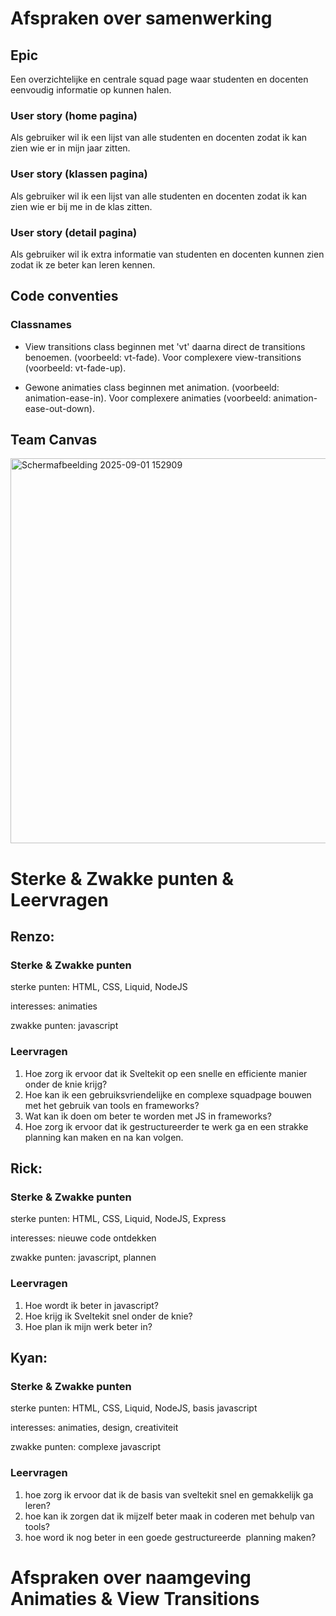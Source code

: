 # Afspraken over samenwerking

## Epic
Een overzichtelijke en centrale squad page waar studenten en docenten eenvoudig informatie op kunnen halen.

### User story (home pagina) 
Als gebruiker wil ik een lijst van alle studenten en docenten zodat ik kan zien wie er in mijn jaar zitten.

### User story (klassen pagina)
Als gebruiker wil ik een lijst van alle studenten en docenten zodat ik kan zien wie er bij me in de klas zitten.

### User story (detail pagina)
Als gebruiker wil ik extra informatie van studenten en docenten kunnen zien zodat ik ze beter kan leren kennen.


## Code conventies
### Classnames
- View transitions class beginnen met 'vt' daarna direct de transitions benoemen. (voorbeeld: vt-fade). Voor complexere view-transitions (voorbeeld: vt-fade-up).

- Gewone animaties class beginnen met animation. (voorbeeld: animation-ease-in). Voor complexere animaties (voorbeeld: animation-ease-out-down).




## Team Canvas
<img width="1248" height="616" alt="Schermafbeelding 2025-09-01 152909" src="https://github.com/user-attachments/assets/32a9d927-c4a5-41ba-a6e0-1d93d57977a0" />


# Sterke & Zwakke punten & Leervragen

## Renzo: 

### Sterke & Zwakke punten

sterke punten: HTML, CSS, Liquid, NodeJS

interesses: animaties

zwakke punten: javascript

### Leervragen

1. Hoe zorg ik ervoor dat ik Sveltekit op een snelle en efficiente manier onder de knie krijg?
2. Hoe kan ik een gebruiksvriendelijke en complexe squadpage bouwen met het gebruik van tools en frameworks?
3. Wat kan ik doen om beter te worden met JS in frameworks?
4. Hoe zorg ik ervoor dat ik gestructureerder te werk ga en een strakke planning kan maken en na kan volgen.



## Rick: 

### Sterke & Zwakke punten

sterke punten: HTML, CSS, Liquid, NodeJS, Express

interesses: nieuwe code ontdekken

zwakke punten: javascript, plannen

### Leervragen

1. Hoe wordt ik beter in javascript?
2. Hoe krijg ik Sveltekit snel onder de knie?
3. Hoe plan ik mijn werk beter in?


## Kyan: 

### Sterke & Zwakke punten

sterke punten: HTML, CSS, Liquid, NodeJS, basis javascript

interesses: animaties, design, creativiteit

zwakke punten: complexe javascript 

### Leervragen

1. hoe zorg ik ervoor dat ik de basis van sveltekit snel en gemakkelijk ga leren?
2. hoe kan ik zorgen dat ik mijzelf beter maak in coderen met behulp van tools?
3. hoe word ik nog beter in een goede gestructureerde  planning maken?


# Afspraken over naamgeving Animaties & View Transitions
